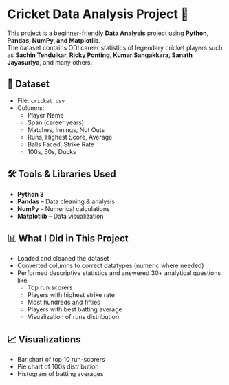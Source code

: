 # Cricket Data Analysis Project 🏏

This project is a beginner-friendly **Data Analysis** project using **Python, Pandas, NumPy, and Matplotlib**.  
The dataset contains ODI career statistics of legendary cricket players such as **Sachin Tendulkar, Ricky Ponting, Kumar Sangakkara, Sanath Jayasuriya**, and many others.

## 📂 Dataset
- File: `cricket.csv`
- Columns:
  - Player Name
  - Span (career years)
  - Matches, Innings, Not Outs
  - Runs, Highest Score, Average
  - Balls Faced, Strike Rate
  - 100s, 50s, Ducks

## 🛠️ Tools & Libraries Used
- **Python 3**
- **Pandas** – Data cleaning & analysis
- **NumPy** – Numerical calculations
- **Matplotlib** – Data visualization

## 📊 What I Did in This Project
- Loaded and cleaned the dataset  
- Converted columns to correct datatypes (numeric where needed)  
- Performed descriptive statistics and answered 30+ analytical questions like:
  - Top run scorers
  - Players with highest strike rate
  - Most hundreds and fifties
  - Players with best batting average
  - Visualization of runs distribution

## 📈 Visualizations
- Bar chart of top 10 run-scorers  
- Pie chart of 100s distribution  
- Histogram of batting averages  
